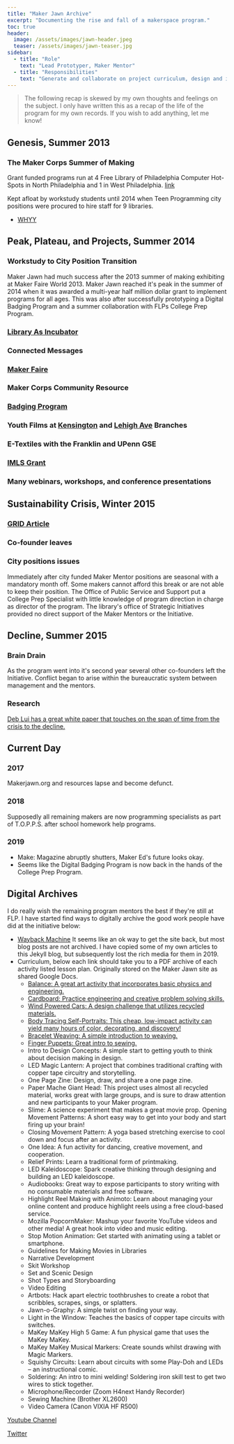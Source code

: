 ```yaml
---
title: "Maker Jawn Archive"
excerpt: "Documenting the rise and fall of a makerspace program."
toc: true
header:
  image: /assets/images/jawn-header.jpeg
  teaser: /assets/images/jawn-teaser.jpg
sidebar:
  - title: "Role"
    text: "Lead Prototyper, Maker Mentor"
  - title: "Responsibilities"
    text: "Generate and collaborate on project curriculum, design and implement novel maker progams, outreach"
---
```


>The following recap is skewed by my own thoughts and feelings on the subject. I only have written this as a recap of the life of the program for my own records. If you wish to add anything, let me know!

## Genesis, Summer 2013

### The Maker Corps Summer of Making
Grant funded programs run at 4 Free Library of Philadelphia Computer Hot-Spots in North Philadelphia and 1 in West Philadelphia. [link](https://libwww.freelibrary.org/blog/post/1799)

Kept afloat by workstudy students until 2014 when Teen Programming city positions were procured to hire staff for 9 libraries.

- [WHYY](https://philadelphia.cbslocal.com/2013/08/17/crafty-students-show-off-new-tech-skills-at-free-library-of-philadelphia/)

## Peak, Plateau, and Projects, Summer 2014

### Workstudy to City Position Transition
Maker Jawn had much success after the 2013 summer of making exhibiting at Maker Faire World 2013. Maker Jawn reached it's peak in the summer of 2014 when it was awarded a multi-year half million dollar grant to implement programs for all ages. This was also after successfully prototyping a Digital Badging Program and a summer collaboration with FLPs College Prep Program.
### [Library As Incubator](https://www.libraryasincubatorproject.org/?p=12998)
### Connected Messages
### [Maker Faire](https://libwww.freelibrary.org/blog/post/1851)
### Maker Corps Community Resource
### [Badging Program](https://www.youtube.com/watch?v=aOQkwpTVwU0)
### Youth Films at [Kensington](https://www.youtube.com/watch?v=VDosBT2WRJ8) and [Lehigh Ave](https://www.youtube.com/watch?v=beA7qRs6IDg) Branches
### E-Textiles with the Franklin and UPenn GSE
### [IMLS Grant](https://www.informalscience.org/maker-jawn-intergenerational-library-steam-initiative)
### Many webinars, workshops, and conference presentations

## Sustainability Crisis, Winter 2015

### [GRID Article](https://issuu.com/redflagmedia/docs/079_grid)
### Co-founder leaves
### City positions issues
Immediately after city funded Maker Mentor positions are seasonal with a mandatory month off. Some makers cannot afford this break or are not able to keep their position. The Office of Public Service and Support put a College Prep Specialist with little knowledge of program direction in charge as director of the program. The library's office of Strategic Initiatives provided no direct support of the Maker Mentors or the Initiative.

## Decline, Summer 2015

### Brain Drain
As the program went into it's second year several other co-founders left the Initiative. Conflict began to arise within the bureaucratic system between management and the mentors.
### Research
[Deb Lui has a great white paper that touches on the span of time from the crisis to the decline.](https://repository.upenn.edu/cgi/viewcontent.cgi?article=4234&context=edissertations)

## Current Day

### 2017
Makerjawn.org and resources lapse and become defunct.
### 2018
Supposedly all remaining makers are now programming specialists as part of T.O.P.P.S. after school homework help programs.
### 2019
- Make: Magazine abruptly shutters, Maker Ed's future looks okay.
- Seems like the Digital Badging Program is now back in the hands of the College Prep Program.

## Digital Archives

I do really wish the remaining program mentors the best if they're still at FLP. I have started find ways to digitally archive the good work people have did at the initiative below:

- [Wayback Machine](https://web.archive.org/web/20161031162653/http://makerjawn.org/) It seems like an ok way to get the site back, but most blog posts are not archived. I have copied some of my own articles to this Jekyll blog, but subsequently lost the rich media for them in 2019.
- Curriculum, below each link should take you to a PDF archive of each activity listed lesson plan. Originally stored on the Maker Jawn site as shared Google Docs.
  - [Balance: A great art activity that incorporates basic physics and engineering.](/assets/docs/mj/balance.pdf)
  - [Cardboard: Practice engineering and creative problem solving skills.](/assets/docs/mj/cardboard.pdf)
  - [Wind Powered Cars: A design challenge that utilizes recycled materials.](/assets/docs/mj/wind-cars.pdf)
  - [Body Tracing Self-Portraits: This cheap, low-impact activity can yield many hours of color, decorating, and discovery!](/assets/docs/mj/body.pdf)
  - [Bracelet Weaving: A simple introduction to weaving.](/assets/docs/mj/bracelet.pdf)
  - [Finger Puppets: Great intro to sewing.](/assets/docs/mj/finger-puppets.pdf)
  - Intro to Design Concepts: A simple start to getting youth to think about decision making in design.
  - LED Magic Lantern: A project that combines traditional crafting with copper tape circuitry and storytelling.
  - One Page Zine: Design, draw, and share a one page zine.
  - Paper Mache Giant Head: This project uses almost all recycled material, works great with large groups, and is sure to draw attention and new participants to your Maker program.
  - Slime: A science experiment that makes a great movie prop.
  Opening Movement Patterns: A short easy way to get into your body and start firing up your brain!
  - Closing Movement Pattern: A yoga based stretching exercise to cool down and focus after an activity.
  - One Idea: A fun activity for dancing, creative movement, and cooperation.
  - Relief Prints: Learn a traditional form of printmaking.
  - LED Kaleidoscope: Spark creative thinking through designing and building an LED kaleidoscope.
  - Audiobooks: Great way to expose participants to story writing with no consumable materials and free software.
  - Highlight Reel Making with Animoto: Learn about managing your online content and produce highlight reels using a free cloud-based service.
  - Mozilla PopcornMaker: Mashup your favorite YouTube videos and other media! A great hook into video and music editing.
  - Stop Motion Animation: Get started with animating using a tablet or smartphone.
  - Guidelines for Making Movies in Libraries
  - Narrative Development
  - Skit Workshop
  - Set and Scenic Design
  - Shot Types and Storyboarding
  - Video Editing
  - Artbots: Hack apart electric toothbrushes to create a robot that scribbles, scrapes, sings, or splatters.
  - Jawn-o-Graphy:  A simple twist on finding your way.
  - Light in the Window: Teaches the basics of copper tape circuits with switches.
  - MaKey MaKey High 5 Game: A fun physical game that uses the MaKey MaKey.
  - MaKey MaKey Musical Markers: Create sounds whilst drawing with Magic Markers.
  - Squishy Circuits: Learn about circuits with some Play-Doh and LEDs – an instructional comic.
  - Soldering: An intro to mini welding! Soldering iron skill test to get two wires to stick together.
  - Microphone/Recorder (Zoom H4next Handy Recorder)
  - Sewing Machine (Brother XL2600)
  - Video Camera (Canon VIXIA HF R500)

[Youtube Channel](https://www.youtube.com/channel/UCgkZSW4f2mO_XQ8tPyZ8E-w)

[Twitter](https://www.twitter.com/makerjawn)
